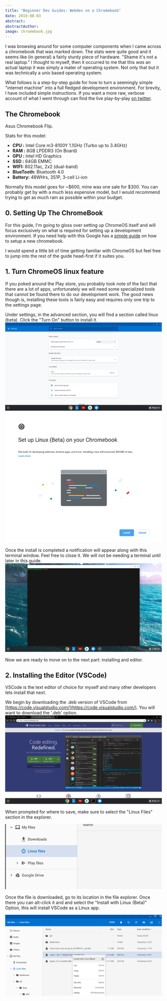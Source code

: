 ```yaml
---
title: "Beginner Dev Guides: Webdev on a Chromebook"
date: 2019-08-03
abstract: 
abstractAuthor: 
image: chromebook.jpg
---
```


I was browsing around for some computer components when I came across a chromebook that was marked down. The stats were quite good and it seems like (in general) a fairly sturdy piece of hardware. "Shame it's not a real laptop." I thought to myself, then it occurred to me that this *was* an actual laptop it was simply a mater of operating system. Not only that but it was technically a unix based operating system.

What follows is a step-by-step guide for how to turn a seemingly simple "internet machine" into a full fledged development environment. For brevity, I have included simple instructions. If you want a more raw, verbose account of what I went through can find the live play-by-play [on twitter](https://twitter.com/benblais/status/1157282631047737347).

## The Chromebook

Asus Chromebook Flip.

Stats for this model:
- **CPU :** Intel Core m3-8100Y 1.1GHz (Turbo up to 3.4GHz)
- **RAM :** 8GB LPDDR3 (On Board)
- **GPU :** Intel HD Graphics
- **SSD :** 64GB EMMC
- **WIFI:** 802.11ac, 2x2 (dual-band)
- **BlueTooth:** Bluetooth 4.0
- **Battery:** 48WHrs, 3S1P, 3-cell Li-ion

Normally this model goes for ~$600, mine was one sale for $300. You can probably get by with a much less expensive model, but I would recommend trying to get as much ram as possible within your budget.

## 0. Setting Up The ChromeBook

For this guide, I'm going to gloss over setting up ChromeOS itself and will focus exclusively on what is required for setting up a development environment. If you need help with this Google has a [simple guide](https://support.google.com/chromebook/answer/1047362?hl=en) on how to setup a new chromebook.

I would spend a little bit of time getting familiar with ChromeOS but feel free to jump into the rest of the guide head-first if it suites you.

## 1. Turn ChromeOS linux feature

If you poked around the Play store, you probably took note of the fact that there are a lot of apps, unfortunately we will need some specialized tools that cannot be found there to do our development work. The good news though is, installing these tools is fairly easy and requires only one trip to the settings page.

Under settings, in the advanced section, you will find a section called linux (beta). Click the "Turn On" button to install it.
![image of the settings panel, under heading titled "linux(beta)" is a button labeled "Turn On"](LinuxSettings.png)
![image of the linux setup wizard, there are two buttons at the bottom right, first button is blue and labeled "install". Second button is white and labeled "cancel".](InstallLinux.png)

Once the install is completed a notification will appear along with this terminal window. Feel free to close it. We will not be needing a terminal until later in this guide.
![image of the ChromeOS desktop with a terminal window open, prompt reads "benblais6@penguin:~$ "](TerminalWindow.png)

Now we are ready to move on to the next part: installing and editor.

## 2. Installing the Editor (VSCode)

VSCode is the text editor of choice for myself and many other developers lets install that next.

We begin by downloading the .deb version of VSCode from [https://code.visualstudio.com/](https://code.visualstudio.com/). You will want to download the '.deb' option.
![Image of the VSCode download page, there are two green buttons, top one says .deb bottom one says .rpm'](VSCodeDownloadPage.png)

When prompted for where to save, make sure to select the "Linux Files" section in the explorer.

![image of the chrome file explorer, contains the section "Linux files" which is prefixed by a penguin icon.](LinuxFiles.png)

Once the file is downloaded, go to its location in the file explorer. Once there you can alt-click it and and select the "Install with Linux (Beta)" Option, this will install VSCode as a Linux app.

![image of Chrome file explorer, contains context menu for VSCode debian file, the first item is "Install with Linux (Beta)"](InstallVSCodeWithLinux.png)